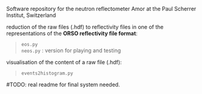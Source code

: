 Software repository for the neutron reflectometer Amor at the Paul Scherrer Institut, Switzerland

reduction of the raw files (.hdf) to reflectivity files in one of the representations of the **ORSO reflectivity file format**:

> `eos.py`  
> `neos.py` : version for playing and testing

visualisation of the content of a raw file (.hdf):

> `events2histogram.py`

#TODO: real readme for final system needed.
